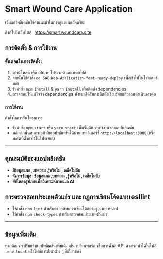 # Smart Wound Care Application
เว็บแอปพลิเคชันให้คำแนะนำในการดูแลแผลอัจฉริยะ

ลิงก์ไปยังเว็บไซต์ : https://smartwoundcare.site

## การติดตั้ง & การใช้งาน

### ขั้นตอนในการติดตั้ง:

1. ดาวน์โหลด หรือ clone โปรเจกต์ และ แตกไฟล์
2. จากนั้นใช้คำสั่ง `cd SWC-Web-Application-feat-ready-deploy` เพื่อเข้าไปในโฟลเดอร์หลัก
3. รันคำสั่ง `npm install` & `yarn install` เพื่อติดตั้ง dependencies
4. ตรวจสอบให้แน่ใจว่า dependencies ทั้งหมดได้รับการติดตั้งเรียบร้อยแล้วก่อนดำเนินการต่อ

### การใช้งาน

คำสั่งในการรันโครงการ:

- รันคำสั่ง `npm start` หรือ `yarn start` เพื่อเริ่มต้นการทำงานของแอปพลิเคชัน
- หลังจากนั้นสามารถเข้าถึงแอปพลิเคชันได้ผ่านเบราว์เซอร์ที่ `http://localhost:3900` (หรือพอร์ตที่ตั้งค่าไว้ในโปรเจกต์)

---

## คุณสมบัติของแอปพลิเคชัน

- **มีข้อมูลแผล ,บทความ ,รู้หริอไม่ , เคล็ดไม่ลับ** 
- **จัดการข้อมูล : ข้อมูลแผล ,บทความ ,รู้หริอไม่ , เคล็ดไม่ลับ**
- **อัปโหลดรูปภาพเพื่อวิเคราะห์ภาพแผล AI**

## การตรวจสอบประเภทตัวแปร และ กฏการเขียนโค้ดแบบ esllint

- ใช้คำสั่ง `npm lint` สำหรับตรวจสอบการเขียนโค้ดตามรูปแบบ eslint
- ใช้คำสั่ง `npm check-types` สำหรับตรวจสอบประเภทตัวแปร
---

## ข้อมูลเพิ่มเติม

หากต้องการปรับแต่งแอปพลิเคชันเพิ่มเติม เช่น เปลี่ยนพอร์ต หรือการตั้งค่า API สามารถทำได้ในไฟล์ `.env.local` หรือไฟล์การตั้งค่าต่าง ๆ ที่เกี่ยวข้อง
